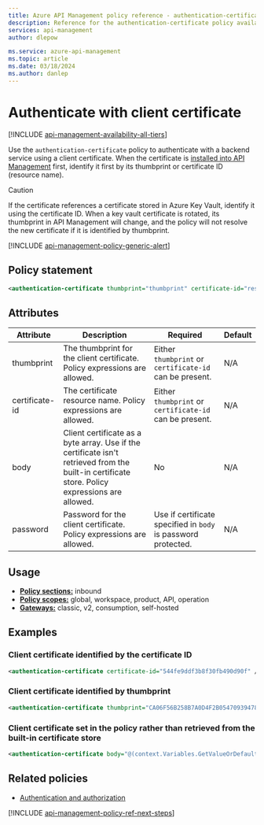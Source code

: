 ```yaml
---
title: Azure API Management policy reference - authentication-certificate | Microsoft Docs
description: Reference for the authentication-certificate policy available for use in Azure API Management. Provides policy usage, settings, and examples.
services: api-management
author: dlepow

ms.service: azure-api-management
ms.topic: article
ms.date: 03/18/2024
ms.author: danlep
---
```


# Authenticate with client certificate

[!INCLUDE [api-management-availability-all-tiers](../../includes/api-management-availability-all-tiers.md)]

 Use the `authentication-certificate` policy to authenticate with a backend service using a client certificate. When the certificate is [installed into API Management](./api-management-howto-mutual-certificates.md) first, identify it first by its thumbprint or certificate ID (resource name). 

> [!CAUTION]
> If the certificate references a certificate stored in Azure Key Vault, identify it using the certificate ID. When a key vault certificate is rotated, its thumbprint in API Management will change, and the policy will not resolve the new certificate if it is identified by thumbprint.

[!INCLUDE [api-management-policy-generic-alert](../../includes/api-management-policy-generic-alert.md)]


## Policy statement

```xml
<authentication-certificate thumbprint="thumbprint" certificate-id="resource name" body="certificate byte array" password="optional password"/>
```

## Attributes

| Attribute         | Description                                            | Required | Default |
| ----------------- | ------------------------------------------------------ | -------- | ------- |
|thumbprint|The thumbprint for the client certificate. Policy expressions are allowed. |Either `thumbprint` or `certificate-id` can be present.|N/A|
|certificate-id|The certificate resource name. Policy expressions are allowed.|Either `thumbprint` or `certificate-id` can be present.|N/A|
|body|Client certificate as a byte array. Use if the certificate isn't retrieved from the built-in certificate store. Policy expressions are allowed.|No|N/A|
|password|Password for the client certificate. Policy expressions are allowed.|Use if certificate specified in `body` is password protected.|N/A|

## Usage

- [**Policy sections:**](./api-management-howto-policies.md#sections) inbound
- [**Policy scopes:**](./api-management-howto-policies.md#scopes) global, workspace, product, API, operation
- [**Gateways:**](api-management-gateways-overview.md) classic, v2, consumption, self-hosted

## Examples

### Client certificate identified by the certificate ID

```xml  
<authentication-certificate certificate-id="544fe9ddf3b8f30fb490d90f" />  
``` 

### Client certificate identified by thumbprint

```xml
<authentication-certificate thumbprint="CA06F56B258B7A0D4F2B05470939478651151984" />
```

### Client certificate set in the policy rather than retrieved from the built-in certificate store

```xml
<authentication-certificate body="@(context.Variables.GetValueOrDefault<byte[]>("byteCertificate"))" password="optional-certificate-password" />
```

## Related policies

* [Authentication and authorization](api-management-policies.md#authentication-and-authorization)

[!INCLUDE [api-management-policy-ref-next-steps](../../includes/api-management-policy-ref-next-steps.md)]